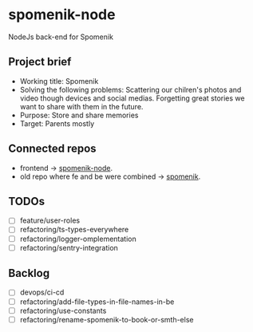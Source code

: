 # spomenik-node
NodeJs back-end for Spomenik

## Project brief

- Working title: Spomenik
- Solving the following problems: Scattering our chilren's photos and video though devices and social medias. Forgetting great stories we want to share with them in the future.
- Purpose: Store and share memories
- Target: Parents mostly 

## Connected repos

- frontend -> [spomenik-node](https://github.com/MilenaPetkanova/spomenik-nuxt).
- old repo where fe and be were combined -> [spomenik](https://github.com/MilenaPetkanova/spomenik).

## TODOs
- [ ] feature/user-roles
- [ ] refactoring/ts-types-everywhere
- [ ] refactoring/logger-omplementation
- [ ] refactoring/sentry-integration

## Backlog

- [ ] devops/ci-cd
- [ ] refactoring/add-file-types-in-file-names-in-be
- [ ] refactoring/use-constants
- [ ] refactoring/rename-spomenik-to-book-or-smth-else